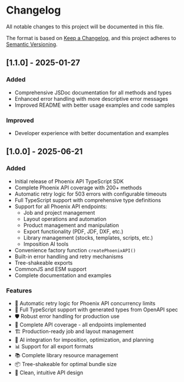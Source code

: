 # Changelog

All notable changes to this project will be documented in this file.

The format is based on [Keep a Changelog](https://keepachangelog.com/en/1.0.0/),
and this project adheres to [Semantic Versioning](https://semver.org/spec/v2.0.0.html).

## [1.1.0] - 2025-01-27

### Added

- Comprehensive JSDoc documentation for all methods and types
- Enhanced error handling with more descriptive error messages
- Improved README with better usage examples and code samples

### Improved

- Developer experience with better documentation and examples

## [1.0.0] - 2025-06-21

### Added

- Initial release of Phoenix API TypeScript SDK
- Complete Phoenix API coverage with 200+ methods
- Automatic retry logic for 503 errors with configurable timeouts
- Full TypeScript support with comprehensive type definitions
- Support for all Phoenix API endpoints:
  - Job and project management
  - Layout operations and automation
  - Product management and manipulation
  - Export functionality (PDF, JDF, DXF, etc.)
  - Library management (stocks, templates, scripts, etc.)
  - Imposition AI tools
- Convenience factory function `createPhoenixAPI()`
- Built-in error handling and retry mechanisms
- Tree-shakeable exports
- CommonJS and ESM support
- Complete documentation and examples

### Features

- 🔄 Automatic retry logic for Phoenix API concurrency limits
- 📝 Full TypeScript support with generated types from OpenAPI spec
- 🛡️ Robust error handling for production use
- 🎯 Complete API coverage - all endpoints implemented
- 🏗️ Production-ready job and layout management
- 🤖 AI integration for imposition, optimization, and planning
- 📊 Support for all export formats
- 📚 Complete library resource management
- 📦 Tree-shakeable for optimal bundle size
- 🎨 Clean, intuitive API design
